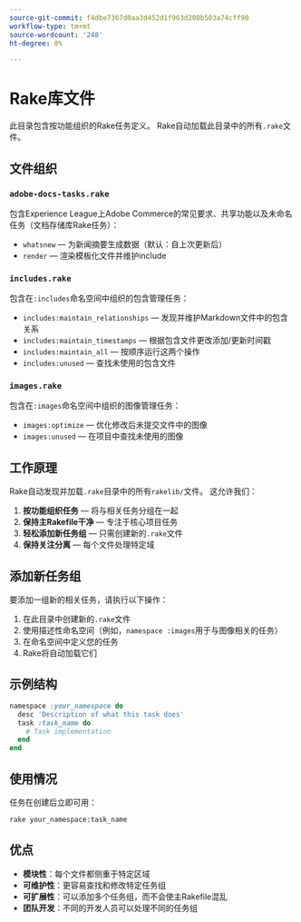 ```yaml
---
source-git-commit: f4dbe7367d0aa3d452d1f963d208b503a74cff90
workflow-type: tm+mt
source-wordcount: '248'
ht-degree: 0%

---
```

# Rake库文件

此目录包含按功能组织的Rake任务定义。 Rake自动加载此目录中的所有`.rake`文件。

## 文件组织

### `adobe-docs-tasks.rake`

包含Experience League上Adobe Commerce的常见要求、共享功能以及未命名任务（文档存储库Rake任务）：

- `whatsnew` — 为新闻摘要生成数据（默认：自上次更新后）
- `render` — 渲染模板化文件并维护include

### `includes.rake`

包含在`:includes`命名空间中组织的包含管理任务：

- `includes:maintain_relationships` — 发现并维护Markdown文件中的包含关系
- `includes:maintain_timestamps` — 根据包含文件更改添加/更新时间戳
- `includes:maintain_all` — 按顺序运行这两个操作
- `includes:unused` — 查找未使用的包含文件

### `images.rake`

包含在`:images`命名空间中组织的图像管理任务：

- `images:optimize` — 优化修改后未提交文件中的图像
- `images:unused` — 在项目中查找未使用的图像

## 工作原理

Rake自动发现并加载`.rake`目录中的所有`rakelib/`文件。 这允许我们：

1. **按功能组织任务** — 将与相关任务分组在一起
2. **保持主Rakefile干净** — 专注于核心项目任务
3. **轻松添加新任务组** — 只需创建新的`.rake`文件
4. **保持关注分离** — 每个文件处理特定域

## 添加新任务组

要添加一组新的相关任务，请执行以下操作：

1. 在此目录中创建新的`.rake`文件
2. 使用描述性命名空间（例如，`namespace :images`用于与图像相关的任务）
3. 在命名空间中定义您的任务
4. Rake将自动加载它们

## 示例结构

```ruby
namespace :your_namespace do
  desc 'Description of what this task does'
  task :task_name do
    # Task implementation
  end
end
```

## 使用情况

任务在创建后立即可用：

```bash
rake your_namespace:task_name
```

## 优点

- **模块性**：每个文件都侧重于特定区域
- **可维护性**：更容易查找和修改特定任务组
- **可扩展性**：可以添加多个任务组，而不会使主Rakefile混乱
- **团队开发**：不同的开发人员可以处理不同的任务组
